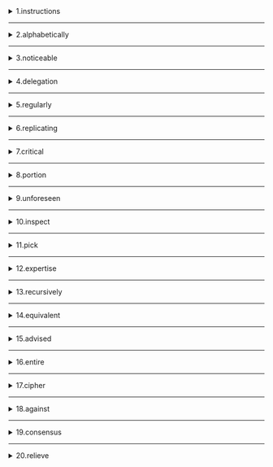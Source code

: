 <details>
<summary>1.instructions</summary>


```
n. 指令；说明
```
</details>

---

<details>
<summary>2.alphabetically</summary>


```
adv. 照字母顺序排列地


```
</details>

---

<details>
<summary>3.noticeable</summary>


```
adj. 显而易见的，明显的；值得注意的


```
</details>

---

<details>
<summary>4.delegation</summary>


```
n. 代表团；授权，委派

```
</details>

---

<details>
<summary>5.regularly</summary>


```
adv. 定期地，有规律地
```
</details>

---

<details>
<summary>6.replicating</summary>


```
 adj. 复制的 v. 复制

```
</details>

---

<details>
<summary>7.critical</summary>


```
adj. 极其重要的，关键的；


```
</details>

---

<details>
<summary>8.portion</summary>


```
n. 部分；一份；命运 vt. 分配；给……嫁妆


```
</details>

---

<details>
<summary>9.unforeseen</summary>


```
adj. 未预见到的，无法预料的，意料之外的


```
</details>

---

<details>
<summary>10.inspect</summary>


```
v. 检查，审视；检阅


```
</details>

---

<details>
<summary>11.pick</summary>


```
vi. 挑选；采摘

```
</details>

---

<details>
<summary>12.expertise</summary>


```
n. 专长，专门技能（知识

```
</details>

---

<details>
<summary>13.recursively</summary>


```
adv. 递归地；递回地

```
</details>

---

<details>
<summary>14.equivalent</summary>


```
adj. 等同的，等效的
```
</details>

---

<details>
<summary>15.advised</summary>


```
 v. 建议（advise 的过去分词）


```
</details>

---

<details>
<summary>16.entire</summary>


```
adj. 全部的，整个的；

```
</details>

---

<details>
<summary>17.cipher</summary>

```
n. 密码；暗号；


```
</details>

---

<details>
<summary>18.against</summary>


```
prep. 反对；（行为）违背……；

```
</details>

---

<details>
<summary>19.consensus</summary>


```
n. 一致看法，共识


```
</details>

---

<details>
<summary>20.relieve</summary>


```
vt. 解除，减轻；

```
</details>

